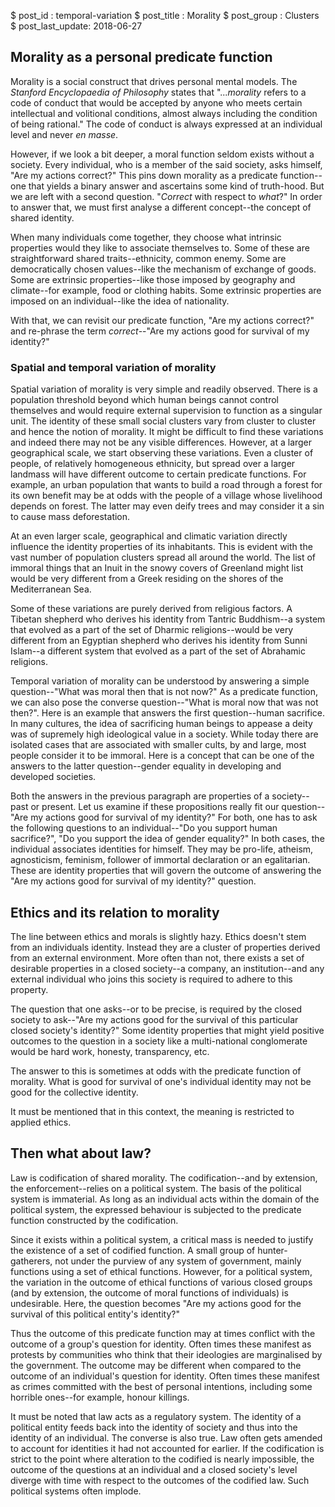 $ post_id : temporal-variation
$ post_title : Morality
$ post_group : Clusters
$ post_last_update: 2018-06-27


## Morality as a personal predicate function

Morality is a social construct that drives personal mental models. The *Stanford Encyclopaedia of Philosophy* states that "...*morality* refers to a code of conduct that would be accepted by anyone who meets certain intellectual and volitional conditions, almost always including the condition of being rational." The code of conduct is always expressed at an individual level and never *en masse*.

However, if we look a bit deeper, a moral function seldom exists without a society. Every individual, who is a member of the said society, asks himself, "Are my actions correct?" This pins down morality as a predicate function--one that yields a binary answer and ascertains some kind of truth-hood. But we are left with a second question. "*Correct* with respect to *what*?" In order to answer that, we must first analyse a different concept--the concept of shared identity.

When many individuals come together, they choose what intrinsic properties would they like to associate themselves to. Some of these are straightforward shared traits--ethnicity, common enemy. Some are democratically chosen values--like the mechanism of exchange of goods. Some are extrinsic properties--like those imposed by geography and climate--for example, food or clothing habits. Some extrinsic properties are imposed on an individual--like the idea of nationality.

With that, we can revisit our predicate function, "Are my actions correct?" and re-phrase the term *correct*--"Are my actions good for survival of my identity?"

### Spatial and temporal variation of morality

Spatial variation of morality is very simple and readily observed. There is a population threshold beyond which human beings cannot control themselves and would require external supervision to function as a singular unit. The identity of these small social clusters vary from cluster to cluster and hence the notion of morality. It might be difficult to find these variations and indeed there may not be any visible differences. However, at a larger geographical scale, we start observing these variations. Even a cluster of people, of relatively homogeneous ethnicity, but spread over a larger landmass will have different outcome to certain predicate functions. For example, an urban population that wants to build a road through a forest for its own benefit may be at odds with the people of a village whose livelihood depends on forest. The latter may even deify trees and may consider it a sin to cause mass deforestation.

At an even larger scale, geographical and climatic variation directly influence the identity properties of its inhabitants. This is evident with the vast number of population clusters spread all around the world. The list of immoral things that an Inuit in the snowy covers of Greenland might list would be very different from a Greek residing on the shores of the Mediterranean Sea.

Some of these variations are purely derived from religious factors. A Tibetan shepherd who derives his identity from Tantric Buddhism--a system that evolved as a part of the set of Dharmic religions--would be very different from an Egyptian shepherd who derives his identity from Sunni Islam--a different system that evolved as a part of the set of Abrahamic religions.

Temporal variation of morality can be understood by answering a simple question--"What was moral then that is not now?" As a predicate function, we can also pose the converse question--"What is moral now that was not then?". Here is an example that answers the first question--human sacrifice. In many cultures, the idea of sacrificing human beings to appease a deity was of supremely high ideological value in a society. While today there are isolated cases that are associated with smaller cults, by and large, most people consider it to be immoral. Here is a concept that can be one of the answers to the latter question--gender equality in developing and developed societies.

Both the answers in the previous paragraph are properties of a society--past or present. Let us examine if these propositions really fit our question--"Are my actions good for survival of my identity?" For both, one has to ask the following questions to an individual--"Do you support human sacrifice?", "Do you support the idea of gender equality?" In both cases, the individual associates identities for himself. They may be pro-life, atheism, agnosticism, feminism, follower of immortal declaration or an egalitarian. These are identity properties that will govern the outcome of answering the "Are my actions good for survival of my identity?" question.

## Ethics and its relation to morality

The line between ethics and morals is slightly hazy. Ethics doesn't stem from an individuals identity. Instead they are a cluster of properties derived from an external environment. More often than not, there exists a set of desirable properties in a closed society--a company, an institution--and any external individual who joins this society is required to adhere to this property.

The question that one asks--or to be precise, is required by the closed society to ask--"Are my actions good for the survival of this particular closed society's identity?" Some identity properties that might yield positive outcomes to the question in a society like a multi-national conglomerate  would be hard work, honesty, transparency, etc.

The answer to this is sometimes at odds with the predicate function of morality. What is good for survival of one's individual identity may not be good for the collective identity.

It must be mentioned that in this context, the meaning is restricted to applied ethics.

## Then what about law?

Law is codification of shared morality. The codification--and by extension, the enforcement--relies on a political system. The basis of the political system is immaterial. As long as an individual acts within the domain of the political system, the expressed behaviour is subjected to the predicate function constructed by the codification.

Since it exists within a political system, a critical mass is needed to justify the existence of a set of  codified function. A small group of hunter-gatherers, not under the purview of any system of government, mainly functions using a set of ethical functions. However, for a political system, the variation in the outcome of ethical functions of various closed groups (and by extension, the outcome of moral functions of individuals) is undesirable. Here, the question becomes "Are my actions good for the survival of this political entity's identity?"

Thus the outcome of this predicate function may at times conflict with the outcome of a group's question for identity. Often times these manifest as protests by communities who think that their ideologies are marginalised by the government. The outcome may be different when compared to the outcome of an individual's question for identity. Often times these manifest as crimes committed with the best of personal intentions, including some horrible ones--for example, honour killings.

It must be noted that law acts as a regulatory system. The identity of a political entity feeds back into the identity of society and thus into the identity of an individual. The converse is also true. Law often gets amended to account for identities it had not accounted for earlier. If the codification is strict to the point where alteration to the codified is nearly impossible, the outcome of the questions at an individual and a closed society's level diverge with time with respect to the outcomes of the codified law. Such political systems often implode.
